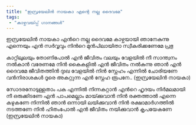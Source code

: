 ```yaml
---
title: "ഇസ്രയേലിൻ നായകാ എന്റെ നല്ല ദൈവമേ"
tags:
 - "കാഴ്ചവയ്‍പ്പ് ഗാനങ്ങൾ"
---
```


ഇസ്രയേലിൻ നായകാ എന്‍റെ നല്ല ദൈവമേ
കാഴ്ചയായി ഞാനേകുന്നു
എന്നെയും എൻ സർവ്വവും
നിന്‍റെ മുൻപിലായിതാ സ്വീകരിക്കണേമേ പ്രഭു

കാറ്റിലുലയും തോണിപോൽ എൻ ജീവിതം വലയും
വേളയിൽ നീ സാന്ത്വനം നൽകാൻ വരേണമേ
നിൻ കൈകളിൽ എൻ ജീവിതം
നൽകുന്നു ഞാൻ എൻ ദൈവമേ
ജീവിതത്തിൻ ദുഃഖ വേളയിൽ
നിൻ സ്നേഹം എന്നിൽ ചോരിയണേ
വൻനിരാശകൾ ദൂരെ അകറ്റുന്ന
എൻ സ്നേഹ രൂപനേ..
(ഇസ്രയേലിൻ നായകാ)

സോദരനോടുള്ളതാം പക എന്നിൽ നിന്നകറ്റാൻ
എന്‍റെ ഹൃദയം നിർമലമായി നീ ഒരുക്കിടണേ
എൻ പാപമെല്ലാം മായ്‍ക്കുവാൻ
നിൻ രക്തത്താൽ എന്നെ കഴുകണേ
നിന്നിൽ ഞാൻ ഒന്നായി ലയിക്കുവാൻ
നിൻ രക്ഷാമാർഗത്തിൽ നടത്തണേ
നിൻ ഹിതംപോൽ എൻ ജീവിതം
നയിക്കുവാൻ കൃപയേകണേ
(ഇസ്രയേലിൻ നായകാ)

